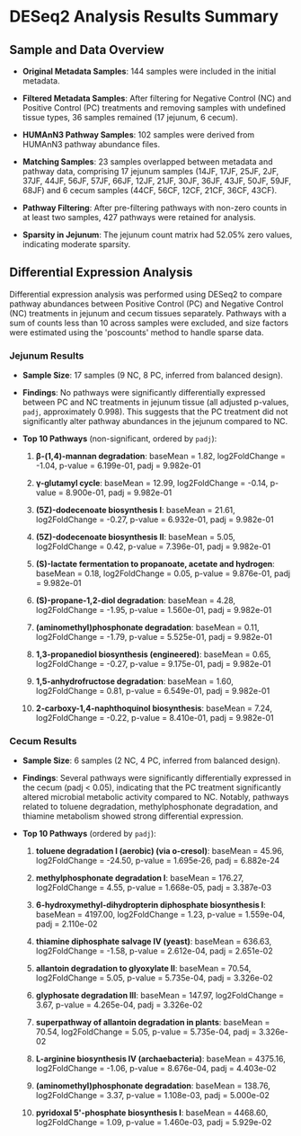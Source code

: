 # DESeq2 Analysis Results Summary

## Sample and Data Overview

- **Original Metadata Samples**: 144 samples were included in the initial metadata.

- **Filtered Metadata Samples**: After filtering for Negative Control (NC) and Positive Control (PC) treatments and removing samples with undefined tissue types, 36 samples remained (17 jejunum, 6 cecum).

- **HUMAnN3 Pathway Samples**: 102 samples were derived from HUMAnN3 pathway abundance files.

- **Matching Samples**: 23 samples overlapped between metadata and pathway data, comprising 17 jejunum samples (14JF, 17JF, 25JF, 2JF, 37JF, 44JF, 56JF, 57JF, 66JF, 12JF, 21JF, 30JF, 36JF, 43JF, 50JF, 59JF, 68JF) and 6 cecum samples (44CF, 56CF, 12CF, 21CF, 36CF, 43CF).

- **Pathway Filtering**: After pre-filtering pathways with non-zero counts in at least two samples, 427 pathways were retained for analysis.

- **Sparsity in Jejunum**: The jejunum count matrix had 52.05% zero values, indicating moderate sparsity.


## Differential Expression Analysis

Differential expression analysis was performed using DESeq2 to compare pathway abundances between Positive Control (PC) and Negative Control (NC) treatments in jejunum and cecum tissues separately. Pathways with a sum of counts less than 10 across samples were excluded, and size factors were estimated using the 'poscounts' method to handle sparse data.


### Jejunum Results

- **Sample Size**: 17 samples (9 NC, 8 PC, inferred from balanced design).

- **Findings**: No pathways were significantly differentially expressed between PC and NC treatments in jejunum tissue (all adjusted p-values, `padj`, approximately 0.998). This suggests that the PC treatment did not significantly alter pathway abundances in the jejunum compared to NC.

- **Top 10 Pathways** (non-significant, ordered by `padj`):

  1. **&beta;-(1,4)-mannan degradation**: baseMean = 1.82, log2FoldChange = -1.04, p-value = 6.199e-01, padj = 9.982e-01

  2. **&gamma;-glutamyl cycle**: baseMean = 12.99, log2FoldChange = -0.14, p-value = 8.900e-01, padj = 9.982e-01

  3. **(5Z)-dodecenoate biosynthesis I**: baseMean = 21.61, log2FoldChange = -0.27, p-value = 6.932e-01, padj = 9.982e-01

  4. **(5Z)-dodecenoate biosynthesis II**: baseMean = 5.05, log2FoldChange = 0.42, p-value = 7.396e-01, padj = 9.982e-01

  5. **(S)-lactate fermentation to propanoate, acetate and hydrogen**: baseMean = 0.18, log2FoldChange = 0.05, p-value = 9.876e-01, padj = 9.982e-01

  6. **(S)-propane-1,2-diol degradation**: baseMean = 4.28, log2FoldChange = -1.95, p-value = 1.560e-01, padj = 9.982e-01

  7. **(aminomethyl)phosphonate degradation**: baseMean = 0.11, log2FoldChange = -1.79, p-value = 5.525e-01, padj = 9.982e-01

  8. **1,3-propanediol biosynthesis (engineered)**: baseMean = 0.65, log2FoldChange = -0.27, p-value = 9.175e-01, padj = 9.982e-01

  9. **1,5-anhydrofructose degradation**: baseMean = 1.60, log2FoldChange = 0.81, p-value = 6.549e-01, padj = 9.982e-01

  10. **2-carboxy-1,4-naphthoquinol biosynthesis**: baseMean = 7.24, log2FoldChange = -0.22, p-value = 8.410e-01, padj = 9.982e-01


### Cecum Results

- **Sample Size**: 6 samples (2 NC, 4 PC, inferred from balanced design).

- **Findings**: Several pathways were significantly differentially expressed in the cecum (padj < 0.05), indicating that the PC treatment significantly altered microbial metabolic activity compared to NC. Notably, pathways related to toluene degradation, methylphosphonate degradation, and thiamine metabolism showed strong differential expression.

- **Top 10 Pathways** (ordered by `padj`):

  1. **toluene degradation I (aerobic) (via o-cresol)**: baseMean = 45.96, log2FoldChange = -24.50, p-value = 1.695e-26, padj = 6.882e-24

  2. **methylphosphonate degradation I**: baseMean = 176.27, log2FoldChange = 4.55, p-value = 1.668e-05, padj = 3.387e-03

  3. **6-hydroxymethyl-dihydropterin diphosphate biosynthesis I**: baseMean = 4197.00, log2FoldChange = 1.23, p-value = 1.559e-04, padj = 2.110e-02

  4. **thiamine diphosphate salvage IV (yeast)**: baseMean = 636.63, log2FoldChange = -1.58, p-value = 2.612e-04, padj = 2.651e-02

  5. **allantoin degradation to glyoxylate II**: baseMean = 70.54, log2FoldChange = 5.05, p-value = 5.735e-04, padj = 3.326e-02

  6. **glyphosate degradation III**: baseMean = 147.97, log2FoldChange = 3.67, p-value = 4.265e-04, padj = 3.326e-02

  7. **superpathway of allantoin degradation in plants**: baseMean = 70.54, log2FoldChange = 5.05, p-value = 5.735e-04, padj = 3.326e-02

  8. **L-arginine biosynthesis IV (archaebacteria)**: baseMean = 4375.16, log2FoldChange = -1.06, p-value = 8.676e-04, padj = 4.403e-02

  9. **(aminomethyl)phosphonate degradation**: baseMean = 138.76, log2FoldChange = 3.37, p-value = 1.108e-03, padj = 5.000e-02

  10. **pyridoxal 5'-phosphate biosynthesis I**: baseMean = 4468.60, log2FoldChange = 1.09, p-value = 1.460e-03, padj = 5.929e-02

